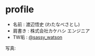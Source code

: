 # profile

* 名前 : 渡辺悟史 (わたなべさとし)
* 肩書き : 株式会社カケハシ エンジニア
* TW垢 : [@sassy_watson](https://twitter.com/sassy_watson)

写真:


